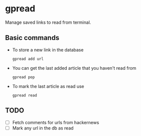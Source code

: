 # gpread

Manage saved links to read from terminal.

## Basic commands

- To store a new link in the database

	  gpread add url

- You can get the last added article that you haven't read from

	  gpread pop

- To mark the last article as read use

	  gpread read

## TODO

- [ ] Fetch comments for urls from hackernews
- [ ] Mark any url in the db as read 
